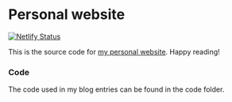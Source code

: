 # Personal website

[![Netlify Status](https://api.netlify.com/api/v1/badges/d0b7c18d-f209-41b2-bab6-53087a822510/deploy-status)](https://app.netlify.com/sites/hopeful-aryabhata-1b7782/deploys)

This is the source code for [my personal website](https://www.manuel-rademaker.com/).
Happy reading!

### Code

The code used in my blog entries can be found in the code folder.